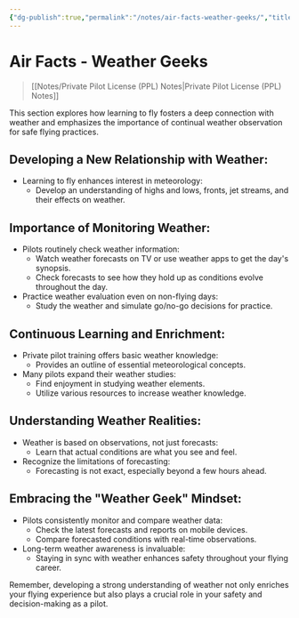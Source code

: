 ```yaml
---
{"dg-publish":true,"permalink":"/notes/air-facts-weather-geeks/","title":"Air Facts - Weather Geeks","tags":["classnotes","weather","aviation","air-facts"]}
---
```



# Air Facts - Weather Geeks
> [[Notes/Private Pilot License (PPL) Notes\|Private Pilot License (PPL) Notes]]

This section explores how learning to fly fosters a deep connection with weather and emphasizes the importance of continual weather observation for safe flying practices.

## Developing a New Relationship with Weather:
- Learning to fly enhances interest in meteorology:
    - Develop an understanding of highs and lows, fronts, jet streams, and their effects on weather.

## Importance of Monitoring Weather:
- Pilots routinely check weather information:
    - Watch weather forecasts on TV or use weather apps to get the day's synopsis.
    - Check forecasts to see how they hold up as conditions evolve throughout the day.
- Practice weather evaluation even on non-flying days:
    - Study the weather and simulate go/no-go decisions for practice.

## Continuous Learning and Enrichment:
- Private pilot training offers basic weather knowledge:
    - Provides an outline of essential meteorological concepts.
- Many pilots expand their weather studies:
    - Find enjoyment in studying weather elements.
    - Utilize various resources to increase weather knowledge.

## Understanding Weather Realities:
- Weather is based on observations, not just forecasts:
    - Learn that actual conditions are what you see and feel.
- Recognize the limitations of forecasting:
    - Forecasting is not exact, especially beyond a few hours ahead.

## Embracing the "Weather Geek" Mindset:
- Pilots consistently monitor and compare weather data:
    - Check the latest forecasts and reports on mobile devices.
    - Compare forecasted conditions with real-time observations.
- Long-term weather awareness is invaluable:
    - Staying in sync with weather enhances safety throughout your flying career.

Remember, developing a strong understanding of weather not only enriches your flying experience but also plays a crucial role in your safety and decision-making as a pilot.